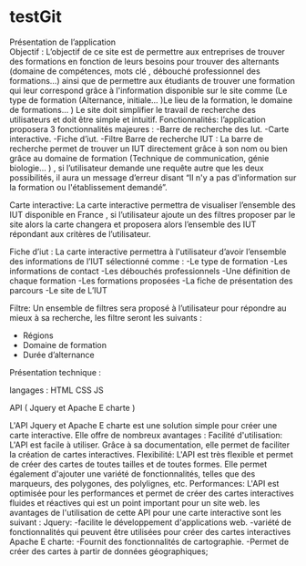 # testGit
Présentation de l’application  
Objectif :
L’objectif de ce site est de permettre aux entreprises de trouver des formations en fonction de leurs besoins pour trouver des alternants (domaine de compétences, mots clé , débouché professionnel des formations…) ainsi que de permettre aux étudiants de trouver une formation qui leur correspond grâce à l'information disponible sur le site comme (Le type de formation (Alternance, initiale… )Le lieu de la formation, le domaine de formations… ) Le site doit simplifier le travail de recherche des utilisateurs et doit être simple et intuitif.
Fonctionnalités: 
	l’application proposera 3 fonctionnalités majeures : 
		-Barre de recherche des Iut.
		-Carte interactive.
		-Fiche d’iut.
-Filtre
Barre de recherche IUT :
La barre de recherche permet de trouver un IUT directement grâce à son nom ou bien grâce au domaine de formation (Technique de communication, génie biologie… ) , si l’utilisateur demande une requête autre que les deux possibilités, il aura un message d’erreur disant “Il n'y a pas d'information sur la formation ou l'établissement demandé”. 

Carte interactive:
La carte interactive permettra de visualiser l’ensemble des IUT disponible en France , si l’utilisateur ajoute un des filtres proposer par le site alors la carte changera et proposera alors l’ensemble des IUT répondant aux critères de l’utilisateur.

Fiche d’iut :
	La carte interactive permettra à l'utilisateur d’avoir l’ensemble des informations de l’IUT sélectionné comme : 
					-Le type de formation 
 -Les informations de contact
 -Les débouchés professionnels
 -Une définition de chaque formation
-Les formations proposées
-La fiche de présentation des parcours
-Le site de L’IUT

Filtre:
Un ensemble de filtres sera proposé à l’utilisateur pour répondre au mieux à sa recherche, les filtre seront les suivants : 
- Régions 
- Domaine de formation
- Durée d’alternance


Présentation technique : 

langages :
HTML 
CSS
JS 

API ( Jquery et Apache E charte )

L'API Jquery et Apache E charte est une solution simple pour créer une carte interactive. Elle offre de nombreux avantages :
Facilité d'utilisation: L'API est facile à utiliser. Grâce à sa documentation, elle permet de faciliter la création de cartes interactives.
Flexibilité: L'API est très flexible et permet de créer des cartes de toutes tailles et de toutes formes. Elle permet également d'ajouter une variété de fonctionnalités, telles que des marqueurs, des polygones, des polylignes, etc.
Performances: L'API est optimisée pour les performances et permet de créer des cartes interactives fluides et réactives qui est un point important pour un site web.
les avantages de l'utilisation de cette API pour une carte interactive sont les suivant : 
Jquery: 
-facilite le développement d'applications web. 
-variété de fonctionnalités qui peuvent être utilisées pour créer des cartes interactives
Apache E charte: 
-Fournit des fonctionnalités de cartographie.
-Permet de créer des cartes à partir de données géographiques;
